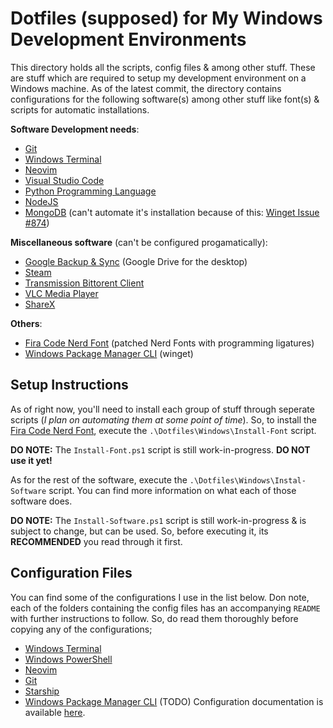 # Dotfiles (supposed) for My Windows Development Environments

This directory holds all the scripts, config files & among other stuff. These are stuff which are required to setup my development environment on a Windows machine. As of the latest commit, the directory contains configurations for the following software(s) among other stuff like font(s) & scripts for automatic installations.

**Software Development needs**:

- [Git][Git]
- [Windows Terminal][Windows Terminal]
- [Neovim][Neovim]
- [Visual Studio Code][VSCode]
- [Python Programming Language][Python]
- [NodeJS][NodeJS]
- [MongoDB][MongoDB] (can't automate it's installation because of this: [Winget Issue #874][Winget Issue #874])
<!-- - [Docker][Docker] -->

**Miscellaneous software** (can't be configured progamatically):

- [Google Backup & Sync][Google Backup & Sync] (Google Drive for the desktop)
- [Steam][Steam]
- [Transmission Bittorent Client][Transmission]
- [VLC Media Player][VLC]
- [ShareX][ShareX]

**Others**:

- [Fira Code Nerd Font][Fira Code Nerd Font] (patched Nerd Fonts with programming ligatures)
- [Windows Package Manager CLI][Winget] (winget)

## Setup Instructions

As of right now, you'll need to install each group of stuff through seperate scripts (_I plan on automating them at some point of time_). So, to install the [Fira Code Nerd Font][Fira Code Nerd Font], execute the `.\Dotfiles\Windows\Install-Font` script.

**DO NOTE:** The `Install-Font.ps1` script is still work-in-progress. **DO NOT use it yet!**

As for the rest of the software, execute the `.\Dotfiles\Windows\Instal-Software` script. You can find more information on what each of those software does.

**DO NOTE:** The `Install-Software.ps1` script is still work-in-progress & is subject to change, but can be used. So, before executing it, its **RECOMMENDED** you read through it first.

## Configuration Files

You can find some of the configurations I use in the list below. Don note, each of the folders containing the config files has an accompanying `README` with further instructions to follow. So, do read them thoroughly before copying any of the configurations;

- [Windows Terminal](./windows-terminal)
- [Windows PowerShell](./windows-powershell)
- [Neovim](./neovim)
- [Git](./git)
- [Starship](./starship)
- [Windows Package Manager CLI](./winget) (TODO) Configuration documentation is available [here](https://github.com/microsoft/winget-cli/blob/master/doc/Settings.md).

<!-- Reference Links -->
[Windows Terminal]: https://github.com/microsoft/terminal
[Neovim]: https://neovim.io/
[Fira Code Nerd Font]: https://github.com/ryanoasis/nerd-fonts/tree/master/patched-fonts/FiraCode
[Steam]: https://store.steampowered.com/
[VSCode]: https://code.visualstudio.com/
[Transmission]: https://transmissionbt.com/
[VLC]: https://www.videolan.org/
[Python]: https://www.python.org/
[ShareX]: https://getsharex.com/
[Google Backup & Sync]: https://www.google.com/drive/download/
[Docker]: https://www.docker.com/
[Git]: https://git-scm.com/
[NodeJS]: https://nodejs.org/en/
[Winget]: https://github.com/microsoft/winget-cli
[MongoDB]: https://www.mongodb.com/
[Winget Issue #874]: https://github.com/microsoft/winget-cli/issues/874
